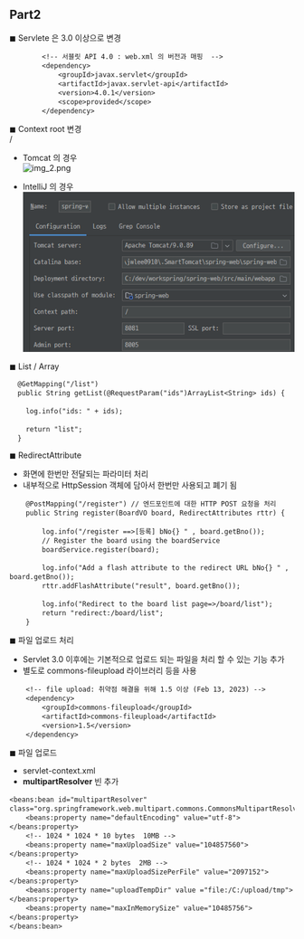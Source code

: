 ## Part2 

◼ Servlete 은 3.0 이상으로 변경
```bazaar
        <!-- 서블릿 API 4.0 : web.xml 의 버전과 매핑  -->
        <dependency>
            <groupId>javax.servlet</groupId>
            <artifactId>javax.servlet-api</artifactId>
            <version>4.0.1</version>
            <scope>provided</scope>
        </dependency>
```
◼ Context root 변경  
/
- Tomcat 의 경우  
  <img alt="img_2.png" height="80" src="img_2.png" width="320"/>

- IntelliJ 의 경우  
![img_3.png](img_3.png)

◼ List / Array   

```bazaar
  @GetMapping("/list")
  public String getList(@RequestParam("ids")ArrayList<String> ids) {
    
    log.info("ids: " + ids);
    
    return "list";
  }
```
◼ RedirectAttribute  
- 화면에 한번만 전달되는 파라미터 처리
- 내부적으로 HttpSession 객체에 담아서 한번만 사용되고 폐기 됨
```bazaar
    @PostMapping("/register") // 엔드포인트에 대한 HTTP POST 요청을 처리
	public String register(BoardVO board, RedirectAttributes rttr) {

		log.info("/register ==>[등록] bNo{} " , board.getBno());
		// Register the board using the boardService
		boardService.register(board);

		log.info("Add a flash attribute to the redirect URL bNo{} " , board.getBno());
		rttr.addFlashAttribute("result", board.getBno());

		log.info("Redirect to the board list page=>/board/list");
		return "redirect:/board/list";
	}
```

◼ 파일 업로드 처리
- Servlet 3.0 이후에는 기본적으로 업로드 되는 파일을 처리 할 수 있는 기능 추가
- 별도로 commons-fileupload 라이브러리 등을 사용
```bazaar
    <!-- file upload: 취약점 해결을 위해 1.5 이상 (Feb 13, 2023) -->
    <dependency>
        <groupId>commons-fileupload</groupId>
        <artifactId>commons-fileupload</artifactId>
        <version>1.5</version>
    </dependency>
```
◼ 파일 업로드
- servlet-context.xml
- **multipartResolver** 빈 추가
```bazaar
<beans:bean id="multipartResolver" class="org.springframework.web.multipart.commons.CommonsMultipartResolver">
    <beans:property name="defaultEncoding" value="utf-8"></beans:property>
    <!-- 1024 * 1024 * 10 bytes  10MB -->
    <beans:property name="maxUploadSize" value="104857560"></beans:property>
    <!-- 1024 * 1024 * 2 bytes  2MB -->
    <beans:property name="maxUploadSizePerFile" value="2097152"></beans:property>
    <beans:property name="uploadTempDir" value ="file:/C:/upload/tmp"></beans:property>
    <beans:property name="maxInMemorySize" value="10485756"></beans:property>
</beans:bean> 
```

